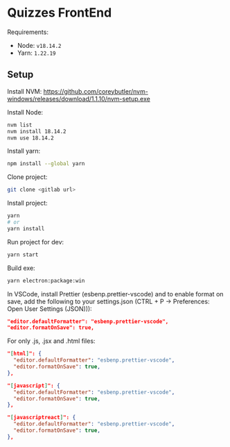 # Quizzes FrontEnd

Requirements:
- Node: `v18.14.2`
- Yarn: `1.22.19`

## Setup

Install NVM: https://github.com/coreybutler/nvm-windows/releases/download/1.1.10/nvm-setup.exe

Install Node:
```bash
nvm list
nvm install 18.14.2
nvm use 18.14.2
```

Install yarn:
```bash
npm install --global yarn
```

Clone project:
```bash
git clone <gitlab url>
```

Install project:
```bash
yarn
# or
yarn install
```

Run project for dev:
```bash
yarn start
```

Build exe:
```bash
yarn electron:package:win
```

In VSCode, install Prettier (esbenp.prettier-vscode) and to enable format on save, add the following to your settings.json (CTRL + P -> Preferences: Open User Settings (JSON))):
```json
"editor.defaultFormatter": "esbenp.prettier-vscode",
"editor.formatOnSave": true,
```

For only .js, .jsx and .html files:
```json
"[html]": {
  "editor.defaultFormatter": "esbenp.prettier-vscode",
  "editor.formatOnSave": true,
},

"[javascript]": {
  "editor.defaultFormatter": "esbenp.prettier-vscode",
  "editor.formatOnSave": true,
},

"[javascriptreact]": {
  "editor.defaultFormatter": "esbenp.prettier-vscode",
  "editor.formatOnSave": true,
},
```
